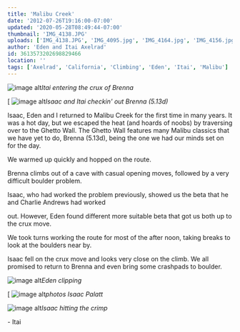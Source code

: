 ```yaml
---
title: 'Malibu Creek'
date: '2012-07-26T19:16:00-07:00'
updated: '2020-05-28T08:49:44-07:00'
thumbnail: 'IMG_4138.JPG'
uploads: ['IMG_4138.JPG', 'IMG_4095.jpg', 'IMG_4164.jpg', 'IMG_4156.jpg', 'IMG_4084.JPG']
author: 'Eden and Itai Axelrad'
id: 3613573202698829466
location: ''
tags: ['Axelrad', 'California', 'Climbing', 'Eden', 'Itai', 'Malibu']
---
```


![image alt](uploads/IMG_4138.JPG)*Itai entering the crux of Brenna*

[ ![image alt](uploads/IMG_4095.jpg)*Isaac and Itai checkin' out Brenna (5.13d)*

Isaac, Eden and I returned to Malibu Creek for the first time in many years. It was a hot day, but we escaped the heat (and hoards of noobs) by traversing over to the Ghetto Wall. The Ghetto Wall features many Malibu classics that we have yet to do, Brenna (5.13d), being the one we had our minds set on for the day.

We warmed up quickly and hopped on the route.

Brenna climbs out of a cave with casual opening moves, followed by a very difficult boulder problem.

Isaac, who had worked the problem previously, showed us the beta that he and Charlie Andrews had worked

out. However, Eden found different more suitable beta that got us both up to the crux move.

We took turns working the route for most of the after noon, taking breaks to look at the boulders near by.

Isaac fell on the crux move and looks very close on the climb. We all promised to return to Brenna and even bring some crashpads to boulder.

![image alt](uploads/IMG_4164.jpg)*Eden clipping*

[ ![image alt](uploads/IMG_4156.jpg)*photos Isaac Palatt*

![image alt](uploads/IMG_4084.JPG)*Isaac hitting the crimp*

\- Itai
